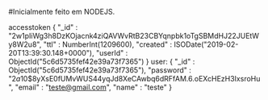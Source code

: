 #Inicialmente feito em NODEJS.

accesstoken
{ 
    "_id" : "2w1pIiWg3h8DzKOjacnk4ziQAVWvRtB23CBYqnpbk1oTgSBMdHJ22JUEtWy8W2u8", 
    "ttl" : NumberInt(1209600), 
    "created" : ISODate("2019-02-20T13:39:30.148+0000"), 
    "userId" : ObjectId("5c6d5735fef42e39a73f7365")
}
user:
{ 
    "_id" : ObjectId("5c6d5735fef42e39a73f7365"), 
    "password" : "$2a$10$8yXsE0fUMvWUS44yqJd8XeCAwbq6dRFfAM.6.oEXcHEzH3IxsroHu", 
    "email" : "teste@gmail.com", 
    "name" : "teste"
}
